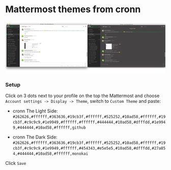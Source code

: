Mattermost themes from cronn
============================
![Mattermost theme colors from cronn](mattermost_themes_cronn.png)

### Setup

Click on 3 dots next to your profile on the top the Mattermost and choose `Account settings -> Display -> Theme`,
switch to `Custom Theme` and paste:

* cronn The Light Side:
`#262626,#ffffff,#363636,#19cb3f,#ffffff,#525252,#10ad58,#ffffff,#19cb3f,#c9c9c9,#1e9949,#ffffff,#ffffff,#444444,#10ad58,#dfffdd,#1e9949,#444444,#10ad58,#ffffff,github`

* cronn The Dark Side:
`#262626,#ffffff,#363636,#19cb3f,#ffffff,#525252,#10ad58,#ffffff,#19cb3f,#c9c9c9,#1e9949,#ffffff,#454343,#e5e5e5,#10ad58,#dfffdd,#27a854,#444444,#10ad58,#ffffff,monokai`

Click `Save`